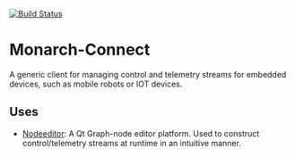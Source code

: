 [![Build Status](https://travis-ci.com/Toms42/Monarch-Connect.svg?branch=master)](https://travis-ci.com/Toms42/Monarch-Connect)

# Monarch-Connect
A generic client for managing control and telemetry streams for embedded devices, such as mobile robots or IOT devices.

## Uses
* [Nodeeditor](https://github.com/paceholder/nodeeditor): A Qt Graph-node editor platform. Used to construct control/telemetry streams at runtime in an intuitive manner.

